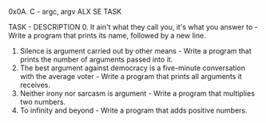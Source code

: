 0x0A. C - argc, argv
ALX SE TASK 

TASK - DESCRIPTION
0. It ain't what they call you, it's what you answer to - Write a program that prints its name, followed by a new line.
1. Silence is argument carried out by other means - Write a program that prints the number of arguments passed into it.
2. The best argument against democracy is a five-minute conversation with the average voter - Write a program that prints all arguments it receives.
3. Neither irony nor sarcasm is argument - Write a program that multiplies two numbers.
4. To infinity and beyond - Write a program that adds positive numbers.

